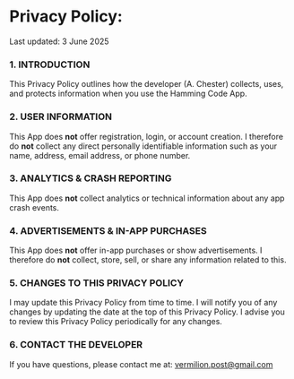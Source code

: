 # Privacy Policy:

Last updated: 3 June 2025

### 1. INTRODUCTION

This Privacy Policy outlines how the developer (A. Chester) collects, uses, and protects information when you use the Hamming Code App. 

### 2. USER INFORMATION

This App does **not** offer registration, login, or account creation. I therefore do **not** collect any direct personally identifiable information such as your name, address, email address, or phone number.

### 3. ANALYTICS & CRASH REPORTING

This App does **not** collect analytics or technical information about any app crash events.

### 4. ADVERTISEMENTS & IN-APP PURCHASES

This App does **not** offer in-app purchases or show advertisements. I therefore do **not** collect, store, sell, or share any information related to this.

### 5. CHANGES TO THIS PRIVACY POLICY

I may update this Privacy Policy from time to time. I will notify you of any changes by updating the date at the top of this Privacy Policy. I advise you to review this Privacy Policy periodically for any changes.

### 6. CONTACT THE DEVELOPER

If you have questions, please contact me at: vermilion.post@gmail.com




